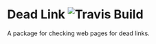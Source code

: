 # Dead Link ![Travis Build](https://travis-ci.org/ghmeier/dead-link.svg?branch=master)
A package for checking web pages for dead links.
